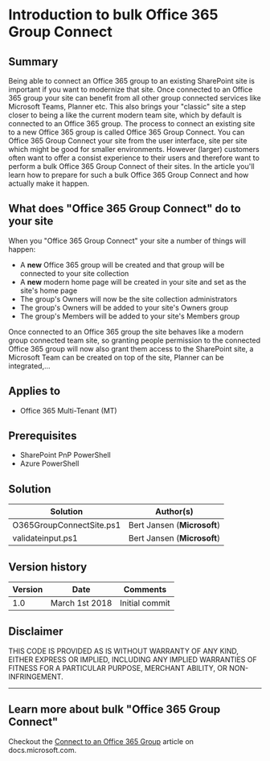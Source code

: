 # Introduction to bulk Office 365 Group Connect

## Summary

Being able to connect an Office 365 group to an existing SharePoint site is important if you want to modernize that site. Once connected to an Office 365 group your site can benefit from all other group connected services like Microsoft Teams, Planner etc. This also brings your "classic" site a step closer to being a like the current modern team site, which by default is connected to an Office 365 group. The process to connect an existing site to a new Office 365 group is called Office 365 Group Connect. You can Office 365 Group Connect your site from the user interface, site per site which might be good for smaller environments. However (larger) customers often want to offer a consist experience to their users and therefore want to perform a bulk Office 365 Group Connect of their sites. In the article you'll learn how to prepare for such a bulk Office 365 Group Connect and how actually make it happen.

## What does "Office 365 Group Connect" do to your site

When you "Office 365 Group Connect" your site  a number of things will happen:

- A **new** Office 365 group will be created and that group will be connected to your site collection
- A **new** modern home page will be created in your site and set as the site's home page
- The group's Owners will now be the site collection administrators
- The group's Owners will be added to your site's Owners group
- The group's Members will be added to your site's Members group

Once connected to an Office 365 group the site behaves like a modern group connected team site, so granting people permission to the connected Office 365 group will now also grant them access to the SharePoint site, a Microsoft Team can be created on top of the site, Planner can be integrated,...

## Applies to

- Office 365 Multi-Tenant (MT)

## Prerequisites

- SharePoint PnP PowerShell
- Azure PowerShell

## Solution

Solution|Author(s)
--------|---------
O365GroupConnectSite.ps1 | Bert Jansen (**Microsoft**)
validateinput.ps1 | Bert Jansen (**Microsoft**)

## Version history

Version|Date|Comments
-------|----|--------
1.0 | March 1st 2018 | Initial commit

## Disclaimer

THIS CODE IS PROVIDED AS IS WITHOUT WARRANTY OF ANY KIND, EITHER EXPRESS OR IMPLIED, INCLUDING ANY IMPLIED WARRANTIES OF FITNESS FOR A PARTICULAR PURPOSE, MERCHANT ABILITY, OR NON-INFRINGEMENT.

---

## Learn more about bulk "Office 365 Group Connect"

Checkout the [Connect to an Office 365 Group](https://docs.microsoft.com/en-us/sharepoint/dev/transform/modernize-connect-to-office365-group) article on docs.microsoft.com.